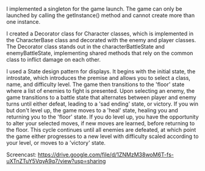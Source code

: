 I implemented a singleton for the game launch. 
The game can only be launched by calling the getInstance() 
method and cannot create more than one instance.

I created a Decorator class for Character classes, 
which is implemented in the CharacterBase class and 
decorated with the enemy and player classes. 
The Decorator class stands out in the characterBattleState 
and enemyBattleState, implementing shared methods that rely 
on the common class to inflict damage on each other.

I used a State design pattern for displays. It begins 
with the initial state, the introstate, which introduces 
the premise and allows you to select a class, name, 
and difficulty level. The game then transitions to the 
'floor' state where a list of enemies to fight is presented. 
Upon selecting an enemy, the game transitions to a battle 
state that alternates between player and enemy turns 
until either defeat, leading to a 'sad ending' state, 
or victory. If you win but don't level up, the game 
moves to a 'heal' state, healing you and returning 
you to the 'floor' state. If you do level up, you have 
the opportunity to alter your selected moves, if new moves 
are learned, before returning to the floor. This cycle 
continues until all enemies are defeated, at which point 
the game either progresses to a new level with difficulty 
scaled according to your level, or moves to a 'victory' state.

Screencast:
https://drive.google.com/file/d/1ZNMzM38woM6T-fs-uXTnZTuY5VqyA9q7/view?usp=sharing
